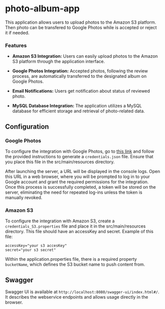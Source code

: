 # photo-album-app


This application allows users to upload photos to the Amazon S3 platform. Then photo can be transfered to Google Photos while is accepted or reject it if needed.

### Features

- **Amazon S3 Integration:** 
  Users can easily upload photos to the Amazon S3 platform through the application interface.

- **Google Photos Integration:**
  Accepted photos, following the review process, are automatically transferred to the designated album on Google Photos.

- **Email Notifications:**
  Users get notification about status of reviewed photo.

- **MySQL Database Integration:**
  The application utilizes a MySQL database for efficient storage and retrieval of photo-related data.

## Configuration
### Google Photos

To configure the integration with Google Photos, go to <a href='https://developers.google.com/photos/library/guides/get-started-java'>this link</a>
and follow the provided instructions to generate a `credentials.json` file. Ensure that you place this file in the src/main/resources directory.

After launching the server, a URL will be displayed in the console logs. Open this URL in a web browser, where you will be prompted to log in to
your Google account and grant the required permissions for the integration. Once this process is successfully completed, a token will be stored
on the server, eliminating the need for repeated log-ins unless the token is manually revoked.

### Amazon S3

To configure the integration with Amazon S3, create a `credentials_S3.properties` file and place it in the src/main/resources directory.
This file should have an accessKey and secret. Example of this file:

```
accessKey="your s3 accesKey"
secret="your s3 secret"
```

Within the application.properties file, there is a required property `bucketName`, which defines the S3 bucket name
to push content from.

## Swagger

Swagger UI is available at `http://localhost:8080/swagger-ui/index.html#/`. It describes the webservice endpoints and allows usage directly in the browser.

